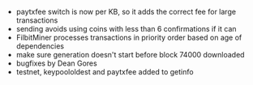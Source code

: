 * paytxfee switch is now per KB, so it adds the correct fee for large transactions
* sending avoids using coins with less than 6 confirmations if it can
* FilbitMiner processes transactions in priority order based on age of dependencies
* make sure generation doesn't start before block 74000 downloaded
* bugfixes by Dean Gores
* testnet, keypoololdest and paytxfee added to getinfo
